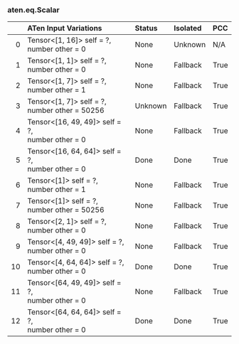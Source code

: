 ### aten.eq.Scalar
|    | ATen Input Variations                              | Status   | Isolated   | PCC   |
|---:|:---------------------------------------------------|:---------|:-----------|:------|
|  0 | Tensor<[1, 16]> self = ?,<br>number other = 0      | None     | Unknown    | N/A   |
|  1 | Tensor<[1, 1]> self = ?,<br>number other = 0       | None     | Fallback   | True  |
|  2 | Tensor<[1, 7]> self = ?,<br>number other = 1       | None     | Fallback   | True  |
|  3 | Tensor<[1, 7]> self = ?,<br>number other = 50256   | Unknown  | Fallback   | True  |
|  4 | Tensor<[16, 49, 49]> self = ?,<br>number other = 0 | None     | Fallback   | True  |
|  5 | Tensor<[16, 64, 64]> self = ?,<br>number other = 0 | Done     | Done       | True  |
|  6 | Tensor<[1]> self = ?,<br>number other = 1          | None     | Fallback   | True  |
|  7 | Tensor<[1]> self = ?,<br>number other = 50256      | None     | Fallback   | True  |
|  8 | Tensor<[2, 1]> self = ?,<br>number other = 0       | None     | Fallback   | True  |
|  9 | Tensor<[4, 49, 49]> self = ?,<br>number other = 0  | None     | Fallback   | True  |
| 10 | Tensor<[4, 64, 64]> self = ?,<br>number other = 0  | Done     | Done       | True  |
| 11 | Tensor<[64, 49, 49]> self = ?,<br>number other = 0 | None     | Fallback   | True  |
| 12 | Tensor<[64, 64, 64]> self = ?,<br>number other = 0 | Done     | Done       | True  |


